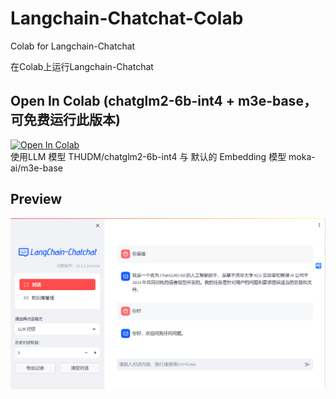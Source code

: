 # Langchain-Chatchat-Colab
Colab for Langchain-Chatchat

在Colab上运行Langchain-Chatchat

## Open In Colab  (chatglm2-6b-int4 + m3e-base，可免费运行此版本)
[![Open In Colab](https://colab.research.google.com/assets/colab-badge.svg)](https://colab.research.google.com/github/cwyalpha/Langchain-Chatchat-Colab/blob/main/Langchain_Chatchat_ChatGLM2_6b_int4_colab.ipynb)  
使用LLM 模型 THUDM/chatglm2-6b-int4 与 默认的 Embedding 模型 moka-ai/m3e-base

## Preview

![web-preview](preview.png)
